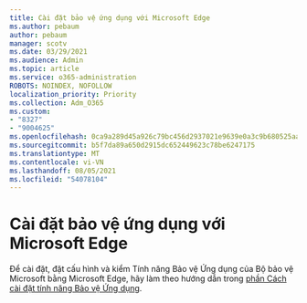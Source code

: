 ```yaml
---
title: Cài đặt bảo vệ ứng dụng với Microsoft Edge
ms.author: pebaum
author: pebaum
manager: scotv
ms.date: 03/29/2021
ms.audience: Admin
ms.topic: article
ms.service: o365-administration
ROBOTS: NOINDEX, NOFOLLOW
localization_priority: Priority
ms.collection: Adm_O365
ms.custom:
- "8327"
- "9004625"
ms.openlocfilehash: 0ca9a289d45a926c79bc456d2937021e9639e0a3c9b680525aaf954ba45ce329
ms.sourcegitcommit: b5f7da89a650d2915dc652449623c78be6247175
ms.translationtype: MT
ms.contentlocale: vi-VN
ms.lasthandoff: 08/05/2021
ms.locfileid: "54078104"
---
```

# <a name="install-application-guard-with-microsoft-edge"></a>Cài đặt bảo vệ ứng dụng với Microsoft Edge

Để cài đặt, đặt cấu hình và kiểm Tính năng Bảo vệ Ứng dụng của Bộ bảo vệ Microsoft bằng Microsoft Edge, hãy làm theo hướng dẫn trong [phần Cách cài đặt tính năng Bảo vệ Ứng dụng](https://go.microsoft.com/fwlink/?linkid=2152021).